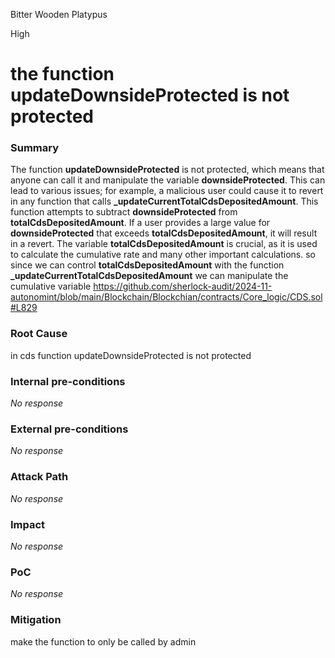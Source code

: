 Bitter Wooden Platypus

High

# the function updateDownsideProtected is not protected

### Summary

The function **updateDownsideProtected** is not protected, which means that anyone can call it and manipulate the variable **downsideProtected**. This can lead to various issues; for example, a malicious user could cause it to revert in any function that calls **_updateCurrentTotalCdsDepositedAmount**. This function attempts to subtract **downsideProtected** from **totalCdsDepositedAmount**. If a user provides a large value for **downsideProtected** that exceeds **totalCdsDepositedAmount**, it will result in a revert. The variable **totalCdsDepositedAmount** is crucial, as it is used to calculate the cumulative rate and many other important calculations.   so since we can control  **totalCdsDepositedAmount**
with the function **_updateCurrentTotalCdsDepositedAmount**  we can manipulate the cumulative variable 
https://github.com/sherlock-audit/2024-11-autonomint/blob/main/Blockchain/Blockchian/contracts/Core_logic/CDS.sol#L829 

### Root Cause

in cds function updateDownsideProtected is not protected 

### Internal pre-conditions

_No response_

### External pre-conditions

_No response_

### Attack Path

_No response_

### Impact

_No response_

### PoC

_No response_

### Mitigation

make the function to only be called by admin 